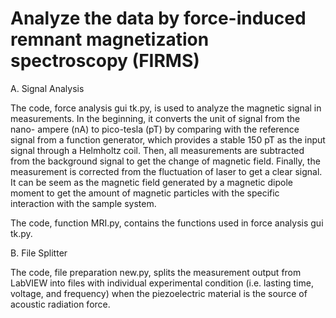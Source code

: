 # Analyze the data by force-induced remnant magnetization spectroscopy (FIRMS)

A. Signal Analysis

The code, force analysis gui tk.py, is used to analyze the magnetic signal in measurements. In the beginning, it converts the unit of signal from the nano- ampere (nA) to pico-tesla (pT) by comparing with the reference signal from a function generator, which provides a stable 150 pT as the input signal through a Helmholtz coil. Then, all measurements are subtracted from the background signal to get the change of magnetic field. Finally, the measurement is corrected from the fluctuation of laser to get a clear signal. It can be seem as the magnetic field generated by a magnetic dipole moment to get the amount of magnetic particles with the specific interaction with the sample system.

The code, function MRI.py, contains the functions used in force analysis gui tk.py.

B. File Splitter

The code, file preparation new.py, splits the measurement output from LabVIEW into files with individual experimental condition (i.e. lasting time, voltage, and frequency) when the piezoelectric material is the source of acoustic radiation force.

